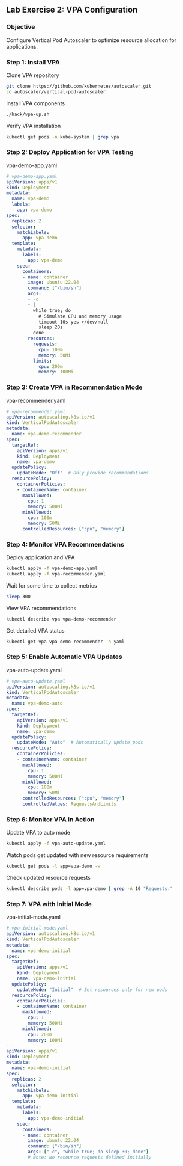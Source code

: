 ## **Lab Exercise 2: VPA Configuration**

### **Objective**

Configure Vertical Pod Autoscaler to optimize resource allocation for applications.

### **Step 1: Install VPA**

Clone VPA repository

```bash
git clone https://github.com/kubernetes/autoscaler.git
cd autoscaler/vertical-pod-autoscaler
```

Install VPA components

```bash
./hack/vpa-up.sh
```

Verify VPA installation

```bash
kubectl get pods -n kube-system | grep vpa
```

### **Step 2: Deploy Application for VPA Testing**

vpa-demo-app.yaml

```yaml
# vpa-demo-app.yaml
apiVersion: apps/v1
kind: Deployment
metadata:
  name: vpa-demo
  labels:
    app: vpa-demo
spec:
  replicas: 2
  selector:
    matchLabels:
      app: vpa-demo
  template:
    metadata:
      labels:
        app: vpa-demo
    spec:
      containers:
      - name: container
        image: ubuntu:22.04
        command: ["/bin/sh"]
        args:
        - -c
        - |
          while true; do
            # Simulate CPU and memory usage
            timeout 10s yes >/dev/null
            sleep 20s
          done
        resources:
          requests:
            cpu: 100m
            memory: 50Mi
          limits:
            cpu: 200m
            memory: 100Mi
```

### **Step 3: Create VPA in Recommendation Mode**

vpa-recommender.yaml

```yaml
# vpa-recommender.yaml
apiVersion: autoscaling.k8s.io/v1
kind: VerticalPodAutoscaler
metadata:
  name: vpa-demo-recommender
spec:
  targetRef:
    apiVersion: apps/v1
    kind: Deployment
    name: vpa-demo
  updatePolicy:
    updateMode: "Off"  # Only provide recommendations
  resourcePolicy:
    containerPolicies:
    - containerName: container
      maxAllowed:
        cpu: 1
        memory: 500Mi
      minAllowed:
        cpu: 100m
        memory: 50Mi
      controlledResources: ["cpu", "memory"]
```

### **Step 4: Monitor VPA Recommendations**

Deploy application and VPA

```bash
kubectl apply -f vpa-demo-app.yaml
kubectl apply -f vpa-recommender.yaml
```

Wait for some time to collect metrics

```bash
sleep 300
```

View VPA recommendations

```bash
kubectl describe vpa vpa-demo-recommender
```

Get detailed VPA status

```bash
kubectl get vpa vpa-demo-recommender -o yaml
```

### **Step 5: Enable Automatic VPA Updates**

vpa-auto-update.yaml

```yaml
# vpa-auto-update.yaml
apiVersion: autoscaling.k8s.io/v1
kind: VerticalPodAutoscaler
metadata:
  name: vpa-demo-auto
spec:
  targetRef:
    apiVersion: apps/v1
    kind: Deployment
    name: vpa-demo
  updatePolicy:
    updateMode: "Auto"  # Automatically update pods
  resourcePolicy:
    containerPolicies:
    - containerName: container
      maxAllowed:
        cpu: 1
        memory: 500Mi
      minAllowed:
        cpu: 100m
        memory: 50Mi
      controlledResources: ["cpu", "memory"]
      controlledValues: RequestsAndLimits
```

### **Step 6: Monitor VPA in Action**

Update VPA to auto mode

```bash
kubectl apply -f vpa-auto-update.yaml
```

Watch pods get updated with new resource requirements

```bash
kubectl get pods -l app=vpa-demo -w
```

Check updated resource requests

```bash
kubectl describe pods -l app=vpa-demo | grep -A 10 "Requests:"
```

### **Step 7: VPA with Initial Mode**

vpa-initial-mode.yaml

```yaml
# vpa-initial-mode.yaml
apiVersion: autoscaling.k8s.io/v1
kind: VerticalPodAutoscaler
metadata:
  name: vpa-demo-initial
spec:
  targetRef:
    apiVersion: apps/v1
    kind: Deployment
    name: vpa-demo-initial
  updatePolicy:
    updateMode: "Initial"  # Set resources only for new pods
  resourcePolicy:
    containerPolicies:
    - containerName: container
      maxAllowed:
        cpu: 1
        memory: 500Mi
      minAllowed:
        cpu: 200m
        memory: 100Mi
---
apiVersion: apps/v1
kind: Deployment
metadata:
  name: vpa-demo-initial
spec:
  replicas: 2
  selector:
    matchLabels:
      app: vpa-demo-initial
  template:
    metadata:
      labels:
        app: vpa-demo-initial
    spec:
      containers:
      - name: container
        image: ubuntu:22.04
        command: ["/bin/sh"]
        args: ["-c", "while true; do sleep 30; done"]
        # Note: No resource requests defined initially
```
